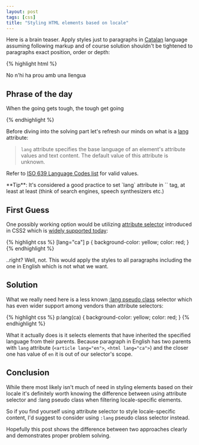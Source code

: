 ```yaml
---
layout: post
tags: [css]
title: "Styling HTML elements based on locale"
---
```



Here is a brain teaser. Apply styles just to paragraphs in
[Catalan](http://en.wikipedia.org/wiki/Catalan_language) language
assuming following markup and of course solution shouldn't be
tightened to paragraphs exact position, order or depth:

{% highlight html %}
<!doctype html>
<html lang="ca">
<head>
  <meta charset="utf-8">
  <title>Salut! Txin txin!</title>
</head>
<body>
  <p>No n'hi ha prou amb una llengua</p>
  <article lang="en">
    <h1>Phrase of the day</h1>
    <p>When the going gets tough, the tough get going</p>
  </article>
</body>
</html>
{% endhighlight %}

Before diving into the solving part let's refresh our minds on what is a
[lang](http://www.w3.org/TR/html401/struct/dirlang.html#h-8.1) attribute:

> `lang` attribute specifies the base language of an element's attribute values and
> text content. The default value of this attribute is unknown.

Refer to
[ISO 639 Language Codes list](http://www.loc.gov/standards/iso639-2/php/code_list.php) for valid values.

<div class="session-post" markdown="1">
**Tip**: It's considered a good practice to set `lang` attribute in `<html>` tag, at least at least
(think of search engines, speech synthesizers etc.)
</div>


First Guess
-----------

One possibly working option would be utilizing
[attribute selector](http://www.w3.org/TR/css3-selectors/#attribute-representation)
introduced in CSS2 which is
[widely supported today](http://caniuse.com/#feat=css-sel2):

{% highlight css %}
[lang="ca"] p {
  background-color: yellow;
  color: red;
}
{% endhighlight %}

..right? Well, not. This would apply the styles to all paragraphs including the one in English
which is not what we want.

Solution
--------

What we really need here is a less known
[:lang pseudo class](http://www.w3.org/wiki/CSS/Selectors/pseudo-classes/:lang)
selector which has even wider support among vendors than attribute selectors:

{% highlight css %}
p:lang(ca) {
  background-color: yellow;
  color: red;
}
{% endhighlight %}

What it actually does is it selects
elements that have inherited the specified language from their parents.
Because paragraph in English has two parents with `lang` attribute
(`<article lang="en">`, `<html lang="ca">`) and the closer one has
value of `en` it is out of our selector's scope.


Conclusion
----------

While there most likely isn't much of need in styling elements based on their
locale it's definitely worth knowing the difference between using attribute
selector and :lang pseudo class when filtering locale-specific elements.

So if you find yourself using attribute selector to style locale-specific
content, I'd suggest to consider using `:lang` pseudo class selector instead.

Hopefully this post shows the difference between two approaches clearly
and demonstrates proper problem solving.
